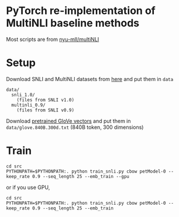 # PyTorch re-implementation of MultiNLI baseline methods

Most scripts are from [nyu-mll/multiNLI](https://github.com/nyu-mll/multiNLI/)


# Setup

Download SNLI and MultiNLI datasets from [here](https://www.nyu.edu/projects/bowman/multinli/) and put them in `data`

```
data/
  snli_1.0/
    (files from SNLI v1.0)
  multinli_0.9/
    (files from SNLI v0.9)
```

Download [pretrained GloVe vectors](https://nlp.stanford.edu/projects/glove/) and put them in `data/glove.840B.300d.txt` (840B token, 300 dimensions)


# Train

```shell
cd src
PYTHONPATH=$PYTHONPATH:. python train_snli.py cbow petModel-0 --keep_rate 0.9 --seq_length 25 --emb_train --gpu
```

or if you use GPU,

```
cd src
PYTHONPATH=$PYTHONPATH:. python train_snli.py cbow petModel-0 --keep_rate 0.9 --seq_length 25 --emb_train
```

